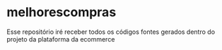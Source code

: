 # melhorescompras
Esse repositório iré receber todos os códigos fontes gerados dentro do projeto da plataforma da ecommerce
